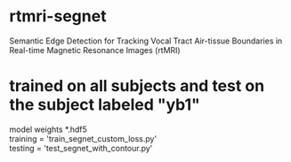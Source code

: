 # rtmri-segnet
Semantic Edge Detection for Tracking Vocal Tract Air-tissue Boundaries in Real-time Magnetic Resonance Images (rtMRI)

# trained on all subjects and test on the subject labeled "yb1"
model weights *.hdf5  
training = 'train_segnet_custom_loss.py'  
testing = 'test_segnet_with_contour.py'  

